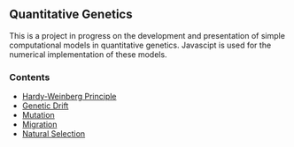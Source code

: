 <h2>Quantitative Genetics</h2>
<div>
  <p>
    This is a project in progress on the development and presentation of simple computational models in quantitative genetics. 
    Javascipt is used for the numerical implementation of these models. 
  </p>
</div>

<h3>Contents</h3>
<div>
  <ul>
  <li><a href="#">Hardy-Weinberg Principle</a>
  <li><a href="#">Genetic Drift</a> 
    <li><a href="#">Mutation</a>
    <li><a href="#">Migration</a>
    <li><a href="#">Natural Selection</a>
  </ul>
<div>
